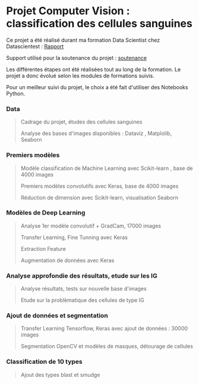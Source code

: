 # Projet Computer Vision : classification des cellules sanguines

Ce projet a été réalisé durant ma formation Data Scientist chez Datascientest : <a href="./Rapport Projet BloodCells.pdf">Rapport</a>

Support utilisé pour la soutenance du projet : <a href="http://ec2-13-36-239-110.eu-west-3.compute.amazonaws.com/presentation">soutenance</a>

Les différentes étapes ont été réalisées tout au long de la formation. Le projet a donc évolué selon les modules de formations suivis.

Pour un meilleur suivi du projet, le choix a été fait d'utiliser des Notebooks Python. 


### Data
> Cadrage du projet, études des cellules sanguines
>
> Analyse des bases d'images disponibles : Dataviz , Matplolib, Seaborn

### Premiers modèles
> Modèle classification de Machine Learning avec Scikit-learn , base de 4000 images
>
> Premiers modèles convolutifs avec Keras, base de 4000 images
>
> Réduction de dimension avec Scikit-learn, visualisation Seaborn

### Modèles de Deep Learning
> Analyse 1er modèle convolutif + GradCam, 17000 images
>
> Transfer Learning, Fine Tunning avec Keras
>
> Extraction Feature
>
> Augmentation de données avec Keras

### Analyse approfondie des résultats, etude sur les IG
> Analyse résultats, tests sur nouvelle base d'images
>
> Etude sur la problèmatique des cellules de type IG

### Ajout de données et segmentation
> Transfer Learning Tensorflow, Keras avec ajout de données : 30000 images
>
> Segmentation OpenCV et modèles de masques, détourage de cellules

### Classification de 10 types
> Ajout des types blast et smudge